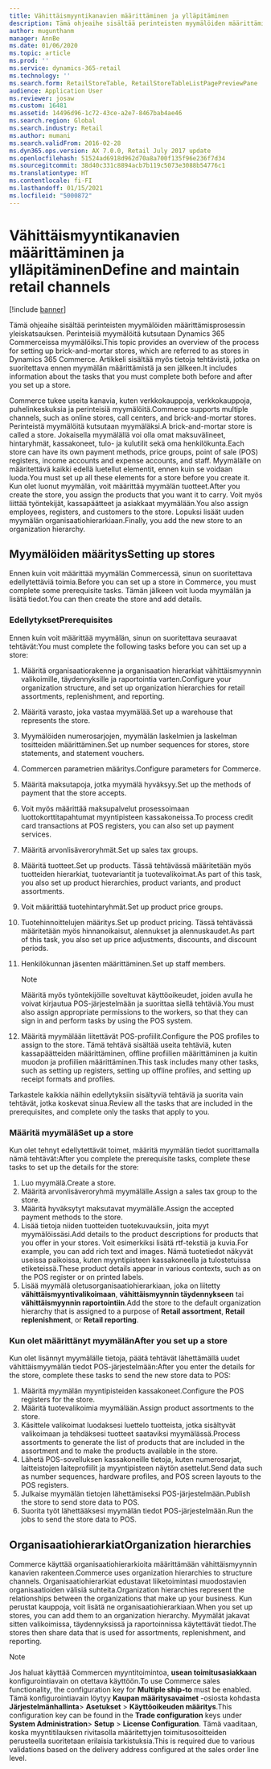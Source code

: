 ```yaml
---
title: Vähittäismyyntikanavien määrittäminen ja ylläpitäminen
description: Tämä ohjeaihe sisältää perinteisten myymälöiden määrittämisprosessin yleiskatsauksen. Perinteisiä myymälöitä kutsutaan Dynamics 365 Commerceissa myymälöiksi. Artikkeli sisältää myös tietoja tehtävistä, jotka on suoritettava ennen myymälän määrittämistä ja sen jälkeen.
author: mugunthanm
manager: AnnBe
ms.date: 01/06/2020
ms.topic: article
ms.prod: ''
ms.service: dynamics-365-retail
ms.technology: ''
ms.search.form: RetailStoreTable, RetailStoreTableListPagePreviewPane
audience: Application User
ms.reviewer: josaw
ms.custom: 16481
ms.assetid: 14496d96-1c72-43ce-a2e7-8467bab4ae46
ms.search.region: Global
ms.search.industry: Retail
ms.author: mumani
ms.search.validFrom: 2016-02-28
ms.dyn365.ops.version: AX 7.0.0, Retail July 2017 update
ms.openlocfilehash: 51524ad6918d962d70a8a700f135f96e236f7d34
ms.sourcegitcommit: 38d40c331c8894acb7b119c5073e3088b54776c1
ms.translationtype: HT
ms.contentlocale: fi-FI
ms.lasthandoff: 01/15/2021
ms.locfileid: "5000872"
---
```

# <a name="define-and-maintain-retail-channels"></a><span data-ttu-id="e686a-104">Vähittäismyyntikanavien määrittäminen ja ylläpitäminen</span><span class="sxs-lookup"><span data-stu-id="e686a-104">Define and maintain retail channels</span></span>

[!include [banner](includes/banner.md)]

<span data-ttu-id="e686a-105">Tämä ohjeaihe sisältää perinteisten myymälöiden määrittämisprosessin yleiskatsauksen. Perinteisiä myymälöitä kutsutaan Dynamics 365 Commerceissa myymälöiksi.</span><span class="sxs-lookup"><span data-stu-id="e686a-105">This topic provides an overview of the process for setting up brick-and-mortar stores, which are referred to as stores in Dynamics 365 Commerce.</span></span> <span data-ttu-id="e686a-106">Artikkeli sisältää myös tietoja tehtävistä, jotka on suoritettava ennen myymälän määrittämistä ja sen jälkeen.</span><span class="sxs-lookup"><span data-stu-id="e686a-106">It includes information about the tasks that you must complete both before and after you set up a store.</span></span>

<span data-ttu-id="e686a-107">Commerce tukee useita kanavia, kuten verkkokauppoja, verkkokauppoja, puhelinkeskuksia ja perinteisiä myymälöitä.</span><span class="sxs-lookup"><span data-stu-id="e686a-107">Commerce supports multiple channels, such as online stores, call centers, and brick-and-mortar stores.</span></span> <span data-ttu-id="e686a-108">Perinteistä myymälöitä kutsutaan myymäläksi.</span><span class="sxs-lookup"><span data-stu-id="e686a-108">A brick-and-mortar store is called a store.</span></span> <span data-ttu-id="e686a-109">Jokaisella myymälällä voi olla omat maksuvälineet, hintaryhmät, kassakoneet, tulo- ja kulutilit sekä oma henkilökunta.</span><span class="sxs-lookup"><span data-stu-id="e686a-109">Each store can have its own payment methods, price groups, point of sale (POS) registers, income accounts and expense accounts, and staff.</span></span> <span data-ttu-id="e686a-110">Myymälälle on määritettävä kaikki edellä luetellut elementit, ennen kuin se voidaan luoda.</span><span class="sxs-lookup"><span data-stu-id="e686a-110">You must set up all these elements for a store before you create it.</span></span> <span data-ttu-id="e686a-111">Kun olet luonut myymälän, voit määrittää myymälän tuotteet.</span><span class="sxs-lookup"><span data-stu-id="e686a-111">After you create the store, you assign the products that you want it to carry.</span></span> <span data-ttu-id="e686a-112">Voit myös liittää työntekijät, kassapäätteet ja asiakkaat myymälään.</span><span class="sxs-lookup"><span data-stu-id="e686a-112">You also assign employees, registers, and customers to the store.</span></span> <span data-ttu-id="e686a-113">Lopuksi lisäät uuden myymälän organisaatiohierarkiaan.</span><span class="sxs-lookup"><span data-stu-id="e686a-113">Finally, you add the new store to an organization hierarchy.</span></span>

## <a name="setting-up-stores"></a><span data-ttu-id="e686a-114">Myymälöiden määritys</span><span class="sxs-lookup"><span data-stu-id="e686a-114">Setting up stores</span></span>

<span data-ttu-id="e686a-115">Ennen kuin voit määrittää myymälän Commercessä, sinun on suoritettava edellytettäviä toimia.</span><span class="sxs-lookup"><span data-stu-id="e686a-115">Before you can set up a store in Commerce, you must complete some prerequisite tasks.</span></span> <span data-ttu-id="e686a-116">Tämän jälkeen voit luoda myymälän ja lisätä tiedot.</span><span class="sxs-lookup"><span data-stu-id="e686a-116">You can then create the store and add details.</span></span>

### <a name="prerequisites"></a><span data-ttu-id="e686a-117">Edellytykset</span><span class="sxs-lookup"><span data-stu-id="e686a-117">Prerequisites</span></span>

<span data-ttu-id="e686a-118">Ennen kuin voit määrittää myymälän, sinun on suoritettava seuraavat tehtävät:</span><span class="sxs-lookup"><span data-stu-id="e686a-118">You must complete the following tasks before you can set up a store:</span></span>

1. <span data-ttu-id="e686a-119">Määritä organisaatiorakenne ja organisaation hierarkiat vähittäismyynnin valikoimille, täydennyksille ja raportointia varten.</span><span class="sxs-lookup"><span data-stu-id="e686a-119">Configure your organization structure, and set up organization hierarchies for retail assortments, replenishment, and reporting.</span></span>
2. <span data-ttu-id="e686a-120">Määritä varasto, joka vastaa myymälää.</span><span class="sxs-lookup"><span data-stu-id="e686a-120">Set up a warehouse that represents the store.</span></span>
3. <span data-ttu-id="e686a-121">Myymälöiden numerosarjojen, myymälän laskelmien ja laskelman tositteiden määrittäminen.</span><span class="sxs-lookup"><span data-stu-id="e686a-121">Set up number sequences for stores, store statements, and statement vouchers.</span></span>
4. <span data-ttu-id="e686a-122">Commercen parametrien määritys.</span><span class="sxs-lookup"><span data-stu-id="e686a-122">Configure parameters for Commerce.</span></span>
5. <span data-ttu-id="e686a-123">Määritä maksutapoja, jotka myymälä hyväksyy.</span><span class="sxs-lookup"><span data-stu-id="e686a-123">Set up the methods of payment that the store accepts.</span></span>
6. <span data-ttu-id="e686a-124">Voit myös määrittää maksupalvelut prosessoimaan luottokorttitapahtumat myyntipisteen kassakoneissa.</span><span class="sxs-lookup"><span data-stu-id="e686a-124">To process credit card transactions at POS registers, you can also set up payment services.</span></span>
7. <span data-ttu-id="e686a-125">Määritä arvonlisäveroryhmät.</span><span class="sxs-lookup"><span data-stu-id="e686a-125">Set up sales tax groups.</span></span>
8. <span data-ttu-id="e686a-126">Määritä tuotteet.</span><span class="sxs-lookup"><span data-stu-id="e686a-126">Set up products.</span></span> <span data-ttu-id="e686a-127">Tässä tehtävässä määritetään myös tuotteiden hierarkiat, tuotevariantit ja tuotevalikoimat.</span><span class="sxs-lookup"><span data-stu-id="e686a-127">As part of this task, you also set up product hierarchies, product variants, and product assortments.</span></span>
9. <span data-ttu-id="e686a-128">Voit määrittää tuotehintaryhmät.</span><span class="sxs-lookup"><span data-stu-id="e686a-128">Set up product price groups.</span></span>
10. <span data-ttu-id="e686a-129">Tuotehinnoittelujen määritys.</span><span class="sxs-lookup"><span data-stu-id="e686a-129">Set up product pricing.</span></span> <span data-ttu-id="e686a-130">Tässä tehtävässä määritetään myös hinnanoikaisut, alennukset ja alennuskaudet.</span><span class="sxs-lookup"><span data-stu-id="e686a-130">As part of this task, you also set up price adjustments, discounts, and discount periods.</span></span>
11. <span data-ttu-id="e686a-131">Henkilökunnan jäsenten määrittäminen.</span><span class="sxs-lookup"><span data-stu-id="e686a-131">Set up staff members.</span></span>

    > [!NOTE]
    > <span data-ttu-id="e686a-132">Määritä myös työntekijöille soveltuvat käyttöoikeudet, joiden avulla he voivat kirjautua POS-järjestelmään ja suorittaa siellä tehtäviä.</span><span class="sxs-lookup"><span data-stu-id="e686a-132">You must also assign appropriate permissions to the workers, so that they can sign in and perform tasks by using the POS system.</span></span>

12. <span data-ttu-id="e686a-133">Määritä myymälään liitettävät POS-profiilit.</span><span class="sxs-lookup"><span data-stu-id="e686a-133">Configure the POS profiles to assign to the store.</span></span> <span data-ttu-id="e686a-134">Tämä tehtävä sisältää useita tehtäviä, kuten kassapäätteiden määrittäminen, offline profiilien määrittäminen ja kuitin muodon ja profiilien määrittäminen.</span><span class="sxs-lookup"><span data-stu-id="e686a-134">This task includes many other tasks, such as setting up registers, setting up offline profiles, and setting up receipt formats and profiles.</span></span>

<span data-ttu-id="e686a-135">Tarkastele kaikkia näihin edellytyksiin sisältyviä tehtäviä ja suorita vain tehtävät, jotka koskevat sinua.</span><span class="sxs-lookup"><span data-stu-id="e686a-135">Review all the tasks that are included in the prerequisites, and complete only the tasks that apply to you.</span></span>

### <a name="set-up-a-store"></a><span data-ttu-id="e686a-136">Määritä myymälä</span><span class="sxs-lookup"><span data-stu-id="e686a-136">Set up a store</span></span>

<span data-ttu-id="e686a-137">Kun olet tehnyt edellytettävät toimet, määritä myymälän tiedot suorittamalla nämä tehtävät:</span><span class="sxs-lookup"><span data-stu-id="e686a-137">After you complete the prerequisite tasks, complete these tasks to set up the details for the store:</span></span>

1. <span data-ttu-id="e686a-138">Luo myymälä.</span><span class="sxs-lookup"><span data-stu-id="e686a-138">Create a store.</span></span>
2. <span data-ttu-id="e686a-139">Määritä arvonlisäveroryhmä myymälälle.</span><span class="sxs-lookup"><span data-stu-id="e686a-139">Assign a sales tax group to the store.</span></span>
3. <span data-ttu-id="e686a-140">Määritä hyväksytyt maksutavat myymälälle.</span><span class="sxs-lookup"><span data-stu-id="e686a-140">Assign the accepted payment methods to the store.</span></span>
4. <span data-ttu-id="e686a-141">Lisää tietoja niiden tuotteiden tuotekuvauksiin, joita myyt myymälöissäsi.</span><span class="sxs-lookup"><span data-stu-id="e686a-141">Add details to the product descriptions for products that you offer in your stores.</span></span> <span data-ttu-id="e686a-142">Voit esimerkiksi lisätä rtf-tekstiä ja kuvia.</span><span class="sxs-lookup"><span data-stu-id="e686a-142">For example, you can add rich text and images.</span></span> <span data-ttu-id="e686a-143">Nämä tuotetiedot näkyvät useissa paikoissa, kuten myyntipisteen kassakoneella ja tulostetuissa etiketeissä.</span><span class="sxs-lookup"><span data-stu-id="e686a-143">These product details appear in various contexts, such as on the POS register or on printed labels.</span></span>
5. <span data-ttu-id="e686a-144">Lisää myymälä oletusorganisaatiohierarkiaan, joka on liitetty **vähittäismyyntivalikoimaan**, **vähittäismyynnin täydennykseen** tai **vähittäismyynnin raportointiin**.</span><span class="sxs-lookup"><span data-stu-id="e686a-144">Add the store to the default organization hierarchy that is assigned to a purpose of **Retail assortment**, **Retail replenishment**, or **Retail reporting**.</span></span>

### <a name="after-you-set-up-a-store"></a><span data-ttu-id="e686a-145">Kun olet määrittänyt myymälän</span><span class="sxs-lookup"><span data-stu-id="e686a-145">After you set up a store</span></span>

<span data-ttu-id="e686a-146">Kun olet lisännyt myymälälle tietoja, päätä tehtävät lähettämällä uudet vähittäismyymälän tiedot POS-järjestelmään:</span><span class="sxs-lookup"><span data-stu-id="e686a-146">After you enter the details for the store, complete these tasks to send the new store data to POS:</span></span>

1. <span data-ttu-id="e686a-147">Määritä myymälän myyntipisteiden kassakoneet.</span><span class="sxs-lookup"><span data-stu-id="e686a-147">Configure the POS registers for the store.</span></span>
2. <span data-ttu-id="e686a-148">Määritä tuotevalikoimia myymälään.</span><span class="sxs-lookup"><span data-stu-id="e686a-148">Assign product assortments to the store.</span></span>
3. <span data-ttu-id="e686a-149">Käsittele valikoimat luodaksesi luettelo tuotteista, jotka sisältyvät valikoimaan ja tehdäksesi tuotteet saataviksi myymälässä.</span><span class="sxs-lookup"><span data-stu-id="e686a-149">Process assortments to generate the list of products that are included in the assortment and to make the products available in the store.</span></span>
4. <span data-ttu-id="e686a-150">Lähetä POS-sovelluksen kassakoneille tietoja, kuten numerosarjat, laitteistojen laiteprofiilit ja myyntipisteen näytön asettelut.</span><span class="sxs-lookup"><span data-stu-id="e686a-150">Send data such as number sequences, hardware profiles, and POS screen layouts to the POS registers.</span></span>
5. <span data-ttu-id="e686a-151">Julkaise myymälän tietojen lähettämiseksi POS-järjestelmään.</span><span class="sxs-lookup"><span data-stu-id="e686a-151">Publish the store to send store data to POS.</span></span>
6. <span data-ttu-id="e686a-152">Suorita työt lähettääksesi myymälän tiedot POS-järjestelmään.</span><span class="sxs-lookup"><span data-stu-id="e686a-152">Run the jobs to send the store data to POS.</span></span>

## <a name="organization-hierarchies"></a><span data-ttu-id="e686a-153">Organisaatiohierarkiat</span><span class="sxs-lookup"><span data-stu-id="e686a-153">Organization hierarchies</span></span>

<span data-ttu-id="e686a-154">Commerce käyttää organisaatiohierarkioita määrittämään vähittäismyynnin kanavien rakenteen.</span><span class="sxs-lookup"><span data-stu-id="e686a-154">Commerce uses organization hierarchies to structure channels.</span></span> <span data-ttu-id="e686a-155">Organisaatiohierarkiat edustavat liiketoimintasi muodostavien organisaatioiden välisiä suhteita.</span><span class="sxs-lookup"><span data-stu-id="e686a-155">Organization hierarchies represent the relationships between the organizations that make up your business.</span></span> <span data-ttu-id="e686a-156">Kun perustat kauppoja, voit lisätä ne organisaatiohierarkiaan.</span><span class="sxs-lookup"><span data-stu-id="e686a-156">When you set up stores, you can add them to an organization hierarchy.</span></span> <span data-ttu-id="e686a-157">Myymälät jakavat sitten valikoimissa, täydennyksissä ja raportoinnissa käytettävät tiedot.</span><span class="sxs-lookup"><span data-stu-id="e686a-157">The stores then share data that is used for assortments, replenishment, and reporting.</span></span>

> [!NOTE]
> <span data-ttu-id="e686a-158">Jos haluat käyttää Commercen myyntitoimintoa, **usean toimitusasiakkaan** konfigurointiavain on otettava käyttöön.</span><span class="sxs-lookup"><span data-stu-id="e686a-158">To use Commerce sales functionality, the configuration key for **Multiple ship-to** must be enabled.</span></span> <span data-ttu-id="e686a-159">Tämä konfigurointiavain löytyy **Kaupan määritysavaimet** -osiosta kohdasta **Järjestelmänhallinta**\> **Asetukset** \> **Käyttöoikeuden määritys**.</span><span class="sxs-lookup"><span data-stu-id="e686a-159">This configuration key can be found in the **Trade configuration** keys under **System Administration**\> **Setup** \> **License Configuration**.</span></span> <span data-ttu-id="e686a-160">Tämä vaaditaan, koska myyntitilauksen rivitasolla määritettyjen toimitusosoitteiden perusteella suoritetaan erilaisia tarkistuksia.</span><span class="sxs-lookup"><span data-stu-id="e686a-160">This is required due to various validations based on the delivery address configured at the sales order line level.</span></span>

